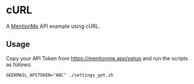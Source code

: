 # cURL
A [MentionMe](https://mentionme.app/) API example using cURL.

## Usage
Copy your API Token from https://mentionme.app/setup and run the scripts as follows:
```
GEEKMAIL_APITOKEN="ABC" ./settings_get.sh
```
